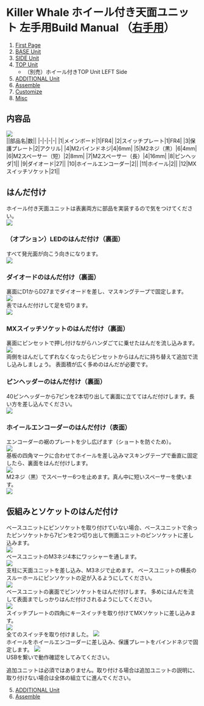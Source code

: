 # Killer Whale ホイール付き天面ユニット 左手用Build Manual （[右手用](../rightside/4_TOP_WHEEL.md)）

1. [First Page](../README_EN.md)
2. [BASE Unit](../leftside/2_BASE.md)
3. [SIDE Unit](../leftside/3_SIDE_TRACKBALL.md)
4. [TOP Unit](../leftside/4_TOP.md)
   - （別売）ホイール付きTOP Unit LEFT Side
5. [ADDITIONAL Unit](../leftside/5_ADD.md)
6. [Assemble](../leftside/6_ASSEMBLE.md)
7. [Customize](../leftside/7_CUSTOM.md)
8. [Misc](../leftside/8_MISC.md)

## 内容品
![](../img/wheeltop/IMG_5894.jpg)    
||部品名|数||
|-|-|-|-|
|1|メインボード|1|FR4|
|2|スイッチプレート|1|FR4|
|3|保護プレート|2|アクリル|
|4|M2バインドネジ|4|6mm|
|5|M2ネジ（黒）|6|4mm|
|6|M2スペーサー（短）|2|8mm|
|7|M2スペーサー（長）|4|16mm|
|8|ピンヘッダ|1||
|9|ダイオード|27||
|10|ホイールエンコーダー|2||
|11|ホイール|2||
|12|MXスイッチソケット|21||

## はんだ付け
ホイール付き天面ユニットは表裏両方に部品を実装するので気をつけてください。  
![](../img/wheeltop/IMG_5898.jpg)  

### （オプション）LEDのはんだ付け（裏面）
すべて発光面が向こう向きになります。   
![](../img/wheeltop/IMG_5907.jpg)  

### ダイオードのはんだ付け（裏面）
裏面にD1からD27までダイオードを差し、マスキングテープで固定します。  
![](../img/wheeltop/IMG_5913.jpg)  
表ではんだ付けして足を切ります。  
![](../img/wheeltop/IMG_5916.jpg)  
### MXスイッチソケットのはんだ付け（裏面）
裏面にピンセットで押し付けながらハンダごてに乗せたはんだを流し込みます。  
![](../img/wheeltop/IMG_6200.jpg)  
両側をはんだしてずれなくなったらピンセットからはんだに持ち替えて追加で流し込みしましょう。  表面積が広く多めのはんだが必要です。  

### ピンヘッダーのはんだ付け（裏面）
40ピンヘッダーから7ピンを2本切り出して裏面に立ててはんだ付けします。長い方を差し込んでください。  
![](../img/wheeltop/IMG_5938.jpg)  

### ホイールエンコーダーのはんだ付け（表面）
エンコーダーの裾のプレートを少し広げます（ショートを防ぐため）。  
![](../img/wheel/IMG_4976.jpg)  
基板の四角マークに合わせてホイールを差し込みマスキングテープで垂直に固定したら、裏面をはんだ付けします。  
![](../img/wheeltop/IMG_5949.jpg)  
M2ネジ（黒）でスペーサー6つを止めます。真ん中に短いスペーサーを使います。  
![](../img/wheeltop/IMG_5952.jpg)  

## 仮組みとソケットのはんだ付け
ベースユニットにピンソケットを取り付けていない場合、ベースユニットで余ったピンソケットから7ピンを2つ切り出して側面ユニットのピンソケットに差し込みます。  
![](../img/wheeltop/IMG_6206.jpg)  
ベースユニットのM3ネジ4本にワッシャーを通します。  
![](../img/top/IMG_5631.jpg)   
支柱に天面ユニットを差し込み、M3ネジで止めます。  ベースユニットの横長のスルーホールにピンソケットの足が入るようにしてください。  
![](../img/wheeltop/IMG_5963.jpg)  
ベースユニットの裏面でピンソケットをはんだ付けします。  多めにはんだを流して表面までしっかりはんだ付けされるようにしてください。  
![](../img/top/IMG_5641.jpg)  
スイッチプレートの四角にキースイッチを取り付けてMXソケットに差し込みます。  
![](../img/wheeltop/IMG_5964.jpg)  
全てのスイッチを取り付けました。
![](../img/wheeltop/IMG_5972.jpg)  
ホイールをホイールエンコーダーに差し込み、保護プレートをバインドネジで固定します。
![](../img/wheeltop/IMG_5985.jpg)  
USBを繋いで動作確認をしてみてください。

追加ユニットは必須ではありません。取り付ける場合は追加ユニットの説明に、取り付けない場合は全体の組立てに進んでください。  

5. [ADDITIONAL Unit](../leftside/5_ADD.md)
6. [Assemble](../leftside/6_ASSEMBLE.md)

